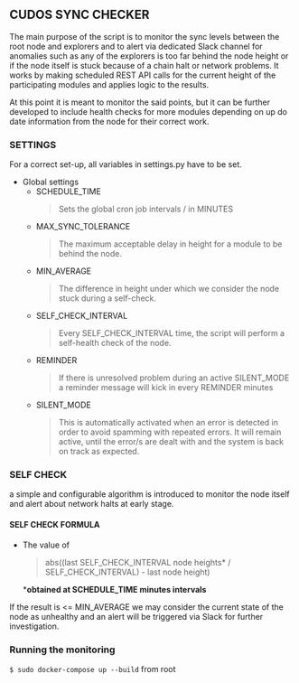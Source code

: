 ## CUDOS SYNC CHECKER

The main purpose of the script is to monitor the sync levels between the root node and explorers and to 
alert via dedicated Slack channel for anomalies such as any of the explorers is too far behind the node height or if 
the node itself is stuck because of a chain halt or network problems. It works by making scheduled REST API calls for the current height 
of the participating modules and applies logic to the results.

At this point it is meant to monitor the said points, but it can be further developed to include health checks for 
more modules depending on up do date information from the node for their correct work. 

### SETTINGS

For a correct set-up, all variables in settings.py have to be set. 

* Global settings
   - SCHEDULE_TIME
     > Sets the global cron job intervals / in MINUTES
   - MAX_SYNC_TOLERANCE
     > The maximum acceptable delay in height for a module to be behind the node.
   - MIN_AVERAGE
     > The difference in height under which we consider the node stuck during a self-check.
   - SELF_CHECK_INTERVAL
     > Every SELF_CHECK_INTERVAL time, the script will perform a self-health check of the node.
   - REMINDER
     > If there is unresolved problem during an active SILENT_MODE a reminder message will kick in every REMINDER minutes
   - SILENT_MODE
     > This is automatically activated when an error is detected in order to avoid spamming with repeated errors. 
     It will remain active, until the error/s are dealt with and the system is back on track as expected.

### SELF CHECK
a simple and configurable algorithm is introduced to monitor the node itself and alert about network halts at early stage.
#### SELF CHECK FORMULA
 - The value of
    > abs((last SELF_CHECK_INTERVAL node heights* / SELF_CHECK_INTERVAL) - last node height)
   
   ***obtained at SCHEDULE_TIME minutes intervals**
 
If the result is <= MIN_AVERAGE we may consider the current state of the node as unhealthy and an alert will be triggered 
 via Slack for further investigation.

### Running the monitoring
`$ sudo docker-compose up --build` from root

